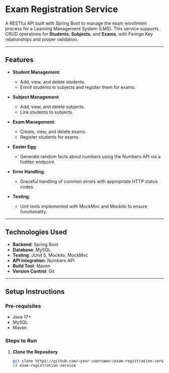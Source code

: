 # **Exam Registration Service**

A RESTful API built with Spring Boot to manage the exam enrollment process for a Learning Management System (LMS). This service supports CRUD operations for **Students**, **Subjects**, and **Exams**, with Foreign Key relationships and proper validation.

---

## **Features**
- **Student Management**:  
  - Add, view, and delete students.  
  - Enroll students in subjects and register them for exams.  

- **Subject Management**:  
  - Add, view, and delete subjects.  
  - Link students to subjects.  

- **Exam Management**:  
  - Create, view, and delete exams.  
  - Register students for exams.  

- **Easter Egg**:  
  - Generate random facts about numbers using the Numbers API via a hidden endpoint.

- **Error Handling**:  
  - Graceful handling of common errors with appropriate HTTP status codes.  

- **Testing**:  
  - Unit tests implemented with MockMvc and Mockito to ensure functionality.  

---

## **Technologies Used**
- **Backend**: Spring Boot  
- **Database**: MySQL  
- **Testing**: JUnit 5, Mockito, MockMvc  
- **API Integration**: Numbers API  
- **Build Tool**: Maven  
- **Version Control**: Git  

---

## **Setup Instructions**

### **Pre-requisites**
- Java 17+  
- MySQL  
- Maven  

### **Steps to Run**
1. **Clone the Repository**  
   ```bash
   git clone https://github.com/<your-username>/exam-registration-service.git
   cd exam-registration-service
